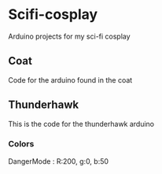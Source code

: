# Scifi-cosplay
Arduino projects for my sci-fi cosplay

## Coat
Code for the arduino found in the coat

## Thunderhawk
This is the code for the thunderhawk arduino


### Colors
DangerMode : R:200, g:0, b:50